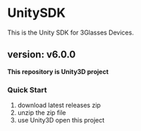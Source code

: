 # UnitySDK
This is the Unity SDK for 3Glasses Devices.

## version: v6.0.0

**This repository is Unity3D project**

### Quick Start
  1. download latest releases zip
  2. unzip the zip file
  3. use Unity3D open this project
